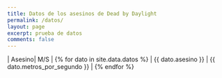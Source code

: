 ```yaml
---
title: Datos de los asesinos de Dead by Daylight
permalink: /datos/
layout: page
excerpt: prueba de datos
comments: false
---
```


| Asesino| M/S |
{% for dato in site.data.datos %}
| {{ dato.asesino }} | {{ dato.metros_por_segundo }} | 
{% endfor %}